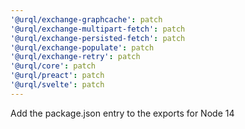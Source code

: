 ```yaml
---
'@urql/exchange-graphcache': patch
'@urql/exchange-multipart-fetch': patch
'@urql/exchange-persisted-fetch': patch
'@urql/exchange-populate': patch
'@urql/exchange-retry': patch
'@urql/core': patch
'@urql/preact': patch
'@urql/svelte': patch
---
```


Add the package.json entry to the exports for Node 14
